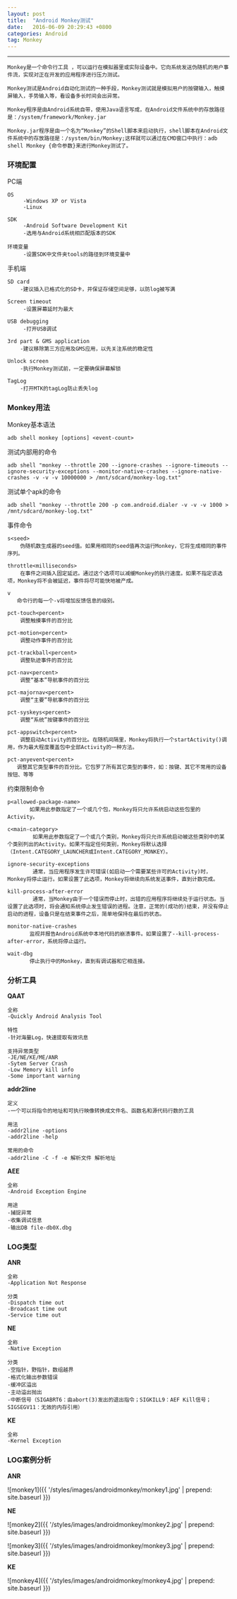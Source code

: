 ```yaml
---
layout: post
title:  "Android Monkey测试"
date:   2016-06-09 20:29:43 +0800
categories: Android
tag: Monkey
---
```


-----------------------


    Monkey是一个命令行工具 ，可以运行在模拟器里或实际设备中。它向系统发送伪随机的用户事件流，实现对正在开发的应用程序进行压力测试。

    Monkey测试是Android自动化测试的一种手段，Monkey测试就是模拟用户的按键输入，触摸屏输入，手势输入等，看设备多长时间会出异常。

    Monkey程序是由Android系统自带，使用Java语言写成，在Android文件系统中的存放路径是：/system/framework/Monkey.jar

    Monkey.jar程序是由一个名为“Monkey”的Shell脚本来启动执行，shell脚本在Android文件系统中的存放路径是：/system/bin/Monkey;这样就可以通过在CMD窗口中执行：adb shell Monkey {命令参数}来进行Monkey测试了。

### 环境配置

PC端

    OS
         -Windows XP or Vista
         -Linux

    SDK
         -Android Software Development Kit
         -选用与Android系统相匹配版本的SDK

    环境变量
         -设置SDK中文件夹tools的路径到环境变量中


手机端

    SD card
        -建议插入已格式化的SD卡，并保证存储空间足够，以防log被写满

    Screen timeout
         -设置屏幕延时为最大

    USB debugging
         -打开USB调试

    3rd part & GMS application
        -建议移除第三方应用及GMS应用，以先关注系统的稳定性

    Unlock screen
        -执行Monkey测试前，一定要确保屏幕解锁

    TagLog
        -打开MTK的tagLog防止丢失log


### Monkey用法

Monkey基本语法

    adb shell monkey [options] <event-count>

测试内部用的命令

    adb shell "monkey --throttle 200 --ignore-crashes --ignore-timeouts --ignore-security-exceptions --monitor-native-crashes --ignore-native-crashes -v -v -v 10000000 > /mnt/sdcard/monkey-log.txt"

测试单个apk的命令

    adb shell "monkey --throttle 200 -p com.android.dialer -v -v -v 1000 > /mnt/sdcard/monkey-log.txt"

事件命令

    s<seed>  
        伪随机数生成器的seed值。如果用相同的seed值再次运行Monkey，它将生成相同的事件序列。

    throttle<milliseconds>  
        在事件之间插入固定延迟。通过这个选项可以减缓Monkey的执行速度。如果不指定该选项，Monkey将不会被延迟，事件将尽可能快地被产成。

    v        
       命令行的每一个-v将增加反馈信息的级别。

    pct-touch<percent>  
        调整触摸事件的百分比

    pct-motion<percent>  
        调整动作事件的百分比 

    pct-trackball<percent>  
        调整轨迹事件的百分比

    pct-nav<percent>  
        调整“基本”导航事件的百分比

    pct-majornav<percent>
        调整“主要”导航事件的百分比

    pct-syskeys<percent>
        调整“系统”按键事件的百分比

    pct-appswitch<percent>
        调整启动Activity的百分比。在随机间隔里，Monkey将执行一个startActivity()调用，作为最大程度覆盖包中全部Activity的一种方法。

    pct-anyevent<percent>
       调整其它类型事件的百分比。它包罗了所有其它类型的事件，如：按键、其它不常用的设备按钮、等等

约束限制命令


    p<allowed-package-name>
           如果用此参数指定了一个或几个包，Monkey将只允许系统启动这些包里的Activity。
    
    c<main-category>    
            如果用此参数指定了一个或几个类别，Monkey将只允许系统启动被这些类别中的某个类别列出的Activity。如果不指定任何类别，Monkey将默认选择（Intent.CATEGORY_LAUNCHER或Intent.CATEGORY_MONKEY）。
    
    ignore-security-exceptions
            通常，当应用程序发生许可错误(如启动一个需要某些许可的Activity)时，Monkey将停止运行。如果设置了此选项，Monkey将继续向系统发送事件，直到计数完成。

    kill-process-after-error
            通常，当Monkey由于一个错误而停止时，出错的应用程序将继续处于运行状态。当设置了此选项时，将会通知系统停止发生错误的进程。注意，正常的(成功的)结束，并没有停止启动的进程，设备只是在结束事件之后，简单地保持在最后的状态。 

    monitor-native-crashes
           监视并报告Android系统中本地代码的崩溃事件。如果设置了--kill-process-after-error，系统将停止运行。

    wait-dbg
           停止执行中的Monkey，直到有调试器和它相连接。


### 分析工具

**QAAT**

    全称 
    -Quickly Android Analysis Tool

    特性 
    -针对海量Log，快速提取有效讯息

    支持异常类型
    -JE/NE/KE/ME/ANR
    -Sytem Server Crash
    -Low Memory kill info
    -Some important warning

**addr2line**

    定义
    -一个可以将指令的地址和可执行映像转换成文件名、函数名和源代码行数的工具

    用法
    -addr2line -options
    -addr2line -help

    常用的命令
    -addr2line -C -f -e 解析文件 解析地址

**AEE**

    全称
    -Android Exception Engine

    用途
    -捕捉异常
    -收集调试信息
    -输出DB file-db0X.dbg


### LOG类型

**ANR**

    全称 
    -Application Not Response

    分类
    -Dispatch time out
    -Broadcast time out
    -Service time out

**NE**

    全称
    -Native Exception

    分类
    -空指针，野指针，数组越界
    -格式化输出参数错误
    -缓冲区溢出
    -主动溢出抛出
    -中断信号（SIGABRT6：由abort(3)发出的退出指令；SIGKILL9：AEF Kill信号；SIGSEGV11：无效的内存引用）

**KE**

    全称
    -Kernel Exception

### LOG案例分析

**ANR**

![monkey1]({{ '/styles/images/androidmonkey/monkey1.jpg' | prepend: site.baseurl  }})

**NE**

![monkey2]({{ '/styles/images/androidmonkey/monkey2.jpg' | prepend: site.baseurl  }})

![monkey3]({{ '/styles/images/androidmonkey/monkey3.jpg' | prepend: site.baseurl  }})

**KE**

![monkey4]({{ '/styles/images/androidmonkey/monkey4.jpg' | prepend: site.baseurl  }})